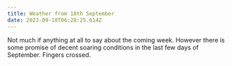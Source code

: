```yaml
---
title: Weather from 18th September
date: 2023-09-18T06:28:25.614Z
---
```

Not much if anything at all to say about the coming week.  However there is some promise of decent soaring conditions in the last few days of September.  Fingers crossed.